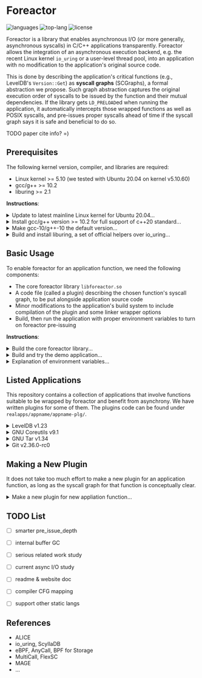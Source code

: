# Foreactor

![languages](https://img.shields.io/github/languages/count/josehu07/foreactor)
![top-lang](https://img.shields.io/github/languages/top/josehu07/foreactor)
![license](https://img.shields.io/github/license/josehu07/foreactor)

Foreactor is a library that enables asynchronous I/O (or more generally, asynchronous syscalls) in C/C++ applications transparently. Foreactor allows the integration of an asynchronous execution backend, e.g. the recent Linux kernel `io_uring` or a user-level thread pool, into an application with no modification to the application's original source code.

This is done by describing the application's critical functions (e.g., LevelDB's `Version::Get`) as **syscall graphs** (SCGraphs), a formal abstraction we propose. Such graph abstraction captures the original execution order of syscalls to be issued by the function and their mutual dependencies. If the library gets `LD_PRELOAD`ed when running the application, it automatically intercepts those wrapped functions as well as POSIX syscalls, and pre-issues proper syscalls ahead of time if the syscall graph says it is safe and beneficial to do so.

TODO paper cite info? =)


## Prerequisites

The following kernel version, compiler, and libraries are required:

- Linux kernel >= 5.10 (we tested with Ubuntu 20.04 on kernel v5.10.60)
- gcc/g++ >= 10.2
- liburing >= 2.1

**Instructions**:

<details>
<summary>Update to latest mainline Linux kernel for Ubuntu 20.04...</summary>

```bash
wget https://raw.githubusercontent.com/pimlie/ubuntu-mainline-kernel.sh/master/ubuntu-mainline-kernel.sh
sudo chmod +x ubuntu-mainline-kernel.sh
./ubuntu-mainline-kernel.sh -r v5.10     # search for 5.10 versions available
sudo ./ubuntu-mainline-kernel.sh -i v5.10.60
sudo reboot
sudo apt --fix-broken install
```
</details>

<details>
<summary>Install gcc/g++ version >= 10.2 for full support of c++20 standard...</summary>

```bash
sudo apt update
sudo apt upgrade
sudo apt install build-essential gcc-10 g++-10 cpp-10 cmake
```
</details>

<details>
<summary>Make gcc-10/g++-10 the default version...</summary>

```bash
sudo update-alternatives --install /usr/bin/gcc gcc /usr/bin/gcc-10 100
sudo update-alternatives --install /usr/bin/g++ g++ /usr/bin/g++-10 100
sudo update-alternatives --install /usr/bin/gcov gcov /usr/bin/gcov-10 100
```
</details>

<details>
<summary>Build and install liburing, a set of official helpers over io_uring...</summary>

```bash
git clone https://github.com/axboe/liburing.git
cd liburing
make
sudo make install
cd ..
```
</details>


## Basic Usage

To enable foreactor for an application function, we need the following components:

- The core foreactor library `libforeactor.so`
- A code file (called a plugin) describing the chosen function's syscall graph, to be put alongside application source code
- Minor modifications to the application's build system to include compilation of the plugin and some linker wrapper options
- Build, then run the application with proper environment variables to turn on foreactor pre-issuing

**Instructions**:

<details>
<summary>Build the core foreactor library...</summary>

```bash
cd libforeactor
make
cd ..
```
</details>

<details>
<summary>Build and try the demo application...</summary>

```bash
cd demoapps/demo-cpp
make
mkdir /tmp/demo_dbdir

# Run the `simple` function without foreactor:
./demo --exper simple2 --dbdir /tmp/demo_dbdir --dump_result

# Run it with foreactor with io_uring backend sqe_async mode,
# with syscall pre-issuing depth of 2
LD_PRELOAD=/path/to/libforeactor/libforeactor.so USE_FOREACTOR=yes \
DEPTH_0=2 QUEUE_0=32 SQE_ASYNC_FLAG_0=yes \
./demo --exper simple2 --dbdir /tmp/demo_dbdir --dump_result
```

See `demo-cpp-src/hijackees.cpp` and `demo-cpp-plg/` for all the example functions and their corresponding plugins.
</details>

<details>
<summary>Explanation of environment variables...</summary>

- `LD_PRELOAD`: absolute path to the `libforeactor.so` dynamic library
- `USE_FOREACTOR`: string `yes` means using foreactor, otherwise not
- `DEPTH_{SCGRAPH_ID}`: non-negative number specifying how many syscalls should foreactor try to pre-issue ahead of time; each SCGraph has its separate depth configuration
- Backend configuration variables:
    - To use io_uring, set `QUEUE_{SCGRAPH_ID}` to the io_uring queue-pair capacity (must be greater than depth) and `SQE_ASYNC_FLAG_{SCGRAPH_ID}` to `yes` if forcing multiple kernel io_wq threads (i.e., setting `IOSQE_ASYNC` flag for each syscall handed off to io_uring)
    - To use user-level thread pool, set `UTHREADS_{SCGRAPH_ID}` to the number of worker threads of the thread pool for this SCGraph

An application can have multiple wrapped functions, each corresponding to a separate SCGraph plugin file with its unique SCGraph ID. The ID is set by the plugin file when `foreactor_CreateSCGraph()` is called.
</details>


## Listed Applications

This repository contains a collection of applications that involve functions suitable to be wrapped by foreactor and benefit from asynchrony. We have written plugins for some of them. The plugins code can be found under `realapps/appname/appname-plg/`.

<details>
<summary>LevelDB v1.23</summary>

| Function | Note |
| :-: | :- |
| `Version::Get` | Chained `pread`s with possible `open`s and early exits |

Build:

```bash
cd realapps/leveldb
make
```

Run:

```bash
python3 run-all.py -h   # TODO better instructions
```
</details>

<details>
<summary>GNU Coreutils v9.1</summary>

| Function | Note |
| :-: | :- |
| `cp sparse_copy` | Standard loop of `read`-`write`s of 128KiB chunks |

Build:

```bash
cd realapps/coreutils
sudo apt install automake
make reconf
make
```

Run:

```bash
# TODO
```
</details>

<details>
<summary>GNU Tar v1.34</summary>

| Function | Note |
| :-: | :- |
| `TODO` | TODO |

Build:

```bash
cd realapps/tar
sudo apt install automake
make reconf
make
```

Run:

```bash
# TODO
```
</details>

<details>
<summary>Git v2.36.0-rc0</summary>

| Function | Note |
| :-: | :- |
| `TODO` | TODO |

Build:

```bash
cd realapps/git
sudo apt install libcurl4-openssl-dev
make
```

Run:

```bash
# TODO
```
</details>


## Making a New Plugin

It does not take too much effort to make a new plugin for an application function, as long as the syscall graph for that function is conceptually clear.

<details>
<summary>Make a new plugin for new appliation function...</summary>

```bash
objdump -t path/to/original/app/file.o | grep funcname_keyword
```

TODO describe linker wrapping procedure

TODO complete tutorial
</details>


## TODO List

- [ ] smarter pre_issue_depth
- [ ] internal buffer GC
- [ ] serious related work study
- [ ] current async I/O study
- [ ] readme & website doc
- [ ] compiler CFG mapping
- [ ] support other static langs


## References

- ALICE
- io_uring, ScyllaDB
- eBPF, AnyCall, BPF for Storage
- MultiCall, FlexSC
- MAGE
- ...
